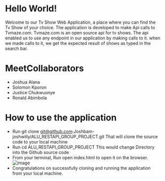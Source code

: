 # Hello World!
Welcome to our Tv Show Web Application, a place where you can find the Tv Show of your choice. The application is developed  to make Api calls to Tvmaze.com.
Tvmaze.com is an open source api for tv shows. The api enabled us to use any endpoint in our application by making calls to it. when we made calls to it, we get the expected result of shows as typed in the search bar.

# MeetCollaborators
* Joshua Alana
* Solomon Kporon
* Justice Chukwuonye
* Ronald Abimbola

# How to use the application
* Run git clone git@github.com:Joshbam-joshwilly/ALU_RESTAPI_GROUP_PROJECT.git
That will clone the source code to your local machine
* Run cd ALU_RESTAPI_GROUP_PROJECT
This would change Directory into the Github source code
* From your terminal, Run open index.html to open it on the browser.
![image](https://github.com/Joshbam-joshwilly/ALU_RESTAPI_GROUP_PROJECT/assets/56293324/600a6e2c-9c66-4d58-a9d1-05bbff8d98ce)
* Congratulations on successfully cloning and running the application from your local machine.
